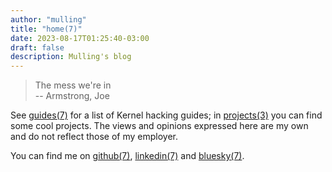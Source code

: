 ```yaml
---
author: "mulling"
title: "home(7)"
date: 2023-08-17T01:25:40-03:00
draft: false
description: Mulling's blog
---
```


> The mess we're in<br><span class="quote"> -- Armstrong, Joe</span>

See [guides(7)](/guides) for a list of Kernel hacking guides; in [projects(3)](/projects) you can find some cool projects. The views and opinions expressed here are my own and do not reflect those of my employer.

You can find me on [github(7)](https://github.com/mulling), [linkedin(7)](https://linkedin.com/in/mulling) and [bluesky(7)](https://bsky.app/profile/tunalinux.org).
